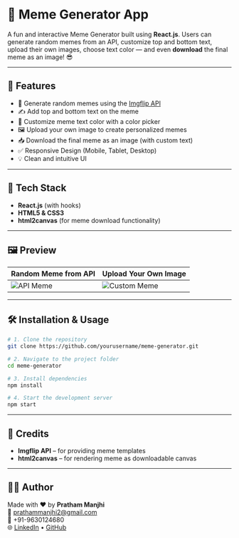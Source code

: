 # 🤪 Meme Generator App

A fun and interactive Meme Generator built using **React.js**. Users can generate random memes from an API, customize top and bottom text, upload their own images, choose text color — and even **download** the final meme as an image! 😎

---

## 🚀 Features

- 🎲 Generate random memes using the [Imgflip API](https://api.imgflip.com/get_memes)
- ✍️ Add top and bottom text on the meme
- 🎨 Customize meme text color with a color picker
- 🖼 Upload your own image to create personalized memes
- 📥 Download the final meme as an image (with custom text)
- ✅ Responsive Design (Mobile, Tablet, Desktop)
- 💡 Clean and intuitive UI

---

## 🔧 Tech Stack

- **React.js** (with hooks)
- **HTML5 & CSS3**
- **html2canvas** (for meme download functionality)

---

## 🖼 Preview

| Random Meme from API | Upload Your Own Image |
|----------------------|------------------------|
| ![API Meme](./api-meme.png) | ![Custom Meme](./custom-meme.png) |

---

## 🛠 Installation & Usage

```bash
# 1. Clone the repository
git clone https://github.com/yourusername/meme-generator.git

# 2. Navigate to the project folder
cd meme-generator

# 3. Install dependencies
npm install

# 4. Start the development server
npm start
```

---

## 📜 Credits

- **Imgflip API** – for providing meme templates
- **html2canvas** – for rendering meme as downloadable canvas


---

## 🙋‍♂️ Author

Made with ❤️ by **Pratham Manjhi**  
📧 [prathammanjhi2@gmail.com](mailto:prathammanjhi2@gmail.com)  
📱 +91-9630124680  
🌐 [LinkedIn](https://www.linkedin.com/in/prathammanjhi) • [GitHub](https://github.com/prathammanjhi)
